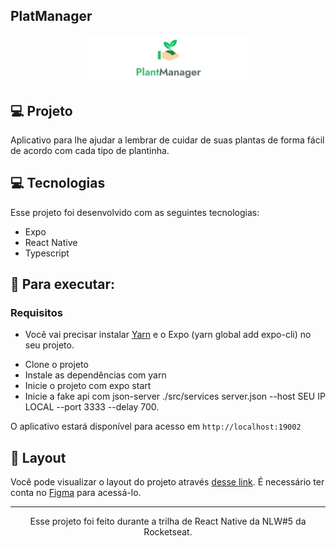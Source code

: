 ## PlatManager


<p align="center">
    <img alt="Plant Manager" src="assets/logo-git.png" width="50%">
</p>




## 💻 Projeto

Aplicativo para lhe ajudar a lembrar de cuidar de suas plantas de forma fácil de acordo com cada tipo de plantinha.




## 💻 Tecnologias

Esse projeto foi desenvolvido com as seguintes tecnologias:

- Expo
- React Native
- Typescript




## 🚀 Para executar:

### Requisitos

- Você vai precisar instalar [Yarn](https://yarnpkg.com/) e o Expo (yarn global add expo-cli) no seu projeto.

* Clone o projeto
* Instale as dependências com yarn
* Inicie o projeto com expo start
* Inicie a fake api com json-server ./src/services server.json --host SEU IP LOCAL --port 3333 --delay 700. 


O aplicativo estará disponível para acesso em `http://localhost:19002`




## 🔖 Layout

Você pode visualizar o layout do projeto através [desse link](https://www.figma.com/file/1NcaJQyJNMa73DtEgxSHZM/PlantManager-Copy?fuid=775447565271998576). É necessário ter conta no [Figma](https://figma.com) para acessá-lo.



-----------------------------------------------------------------

<div align="center">Esse projeto foi feito durante a trilha de React Native da NLW#5 da Rocketseat.</div>